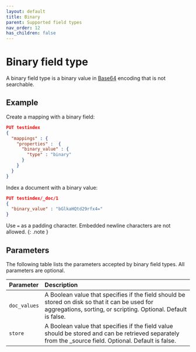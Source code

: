 ```yaml
---
layout: default
title: Binary
parent: Supported field types
nav_order: 12
has_children: false
---
```


# Binary field type

A binary field type is a binary value in [Base64](https://en.wikipedia.org/wiki/Base64) encoding that is not searchable. 

## Example

Create a mapping with a binary field:

```json
PUT testindex 
{
  "mappings" : {
    "properties" :  {
      "binary_value" : {
        "type" : "binary"
      }
    }
  }
}
```

Index a document with a binary value:

```json
PUT testindex/_doc/1 
{
  "binary_value" : "bGlkaHQtd29rfx4="
}
```

Use `=` as a padding character. Embedded newline characters are not allowed.
{: .note }

## Parameters

The following table lists the parameters accepted by binary field types. All parameters are optional.

Parameter | Description 
:--- | :--- 
`doc_values` | A Boolean value that specifies if the field should be stored on disk so that it can be used for aggregations, sorting, or scripting. Optional. Default is false.
`store` | A Boolean value that specifies if the field value should be stored and can be retrieved separately from the _source field. Optional. Default is false.